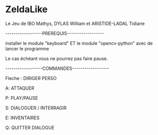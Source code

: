 # ZeldaLike
Le Jeu de IBO Mathys, DYLAS William et ARISTIDE-LADAL Tidiane



------------------PREREQUIS------------------

installer le module "keyboard" ET le module "opencv-python" avec de lancer le programme

Le cas échéant vous ne pourrez pas faire pause.

------------------COMMANDES------------------

Fleche : DIRIGER PERSO

A: ATTAQUER

P: PLAY/PAUSE

S: DIALOGUER / INTERRAGIR

E: INVENTAIRES

Q: QUITTER DIALOGUE
